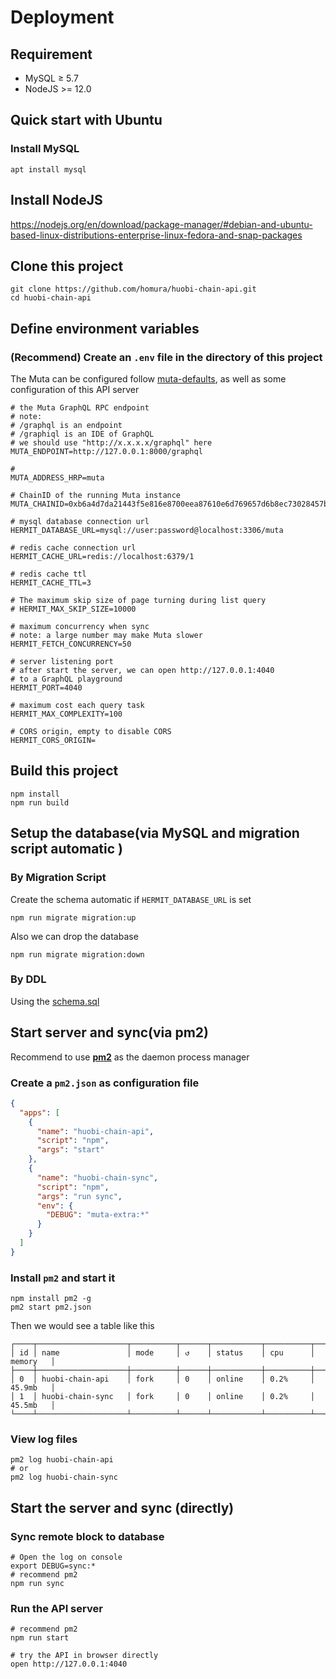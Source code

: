 # Deployment

## Requirement

- MySQL ≥ 5.7
- NodeJS >= 12.0

## Quick start with Ubuntu

### Install MySQL

```shell script
apt install mysql
```

## Install NodeJS

https://nodejs.org/en/download/package-manager/#debian-and-ubuntu-based-linux-distributions-enterprise-linux-fedora-and-snap-packages

## Clone this project

```
git clone https://github.com/homura/huobi-chain-api.git
cd huobi-chain-api
```

## Define environment variables

### (Recommend) Create an `.env` file in the directory of this project

The Muta can be configured follow [muta-defaults](https://github.com/nervosnetwork/muta-sdk-js/tree/master/packages/muta-defaults), as well as some configuration of this API server

```env
# the Muta GraphQL RPC endpoint
# note:
# /graphql is an endpoint
# /graphiql is an IDE of GraphQL
# we should use "http://x.x.x.x/graphql" here
MUTA_ENDPOINT=http://127.0.0.1:8000/graphql

#
MUTA_ADDRESS_HRP=muta

# ChainID of the running Muta instance
MUTA_CHAINID=0xb6a4d7da21443f5e816e8700eea87610e6d769657d6b8ec73028457bf2ca4036

# mysql database connection url
HERMIT_DATABASE_URL=mysql://user:password@localhost:3306/muta

# redis cache connection url
HERMIT_CACHE_URL=redis://localhost:6379/1

# redis cache ttl
HERMIT_CACHE_TTL=3

# The maximum skip size of page turning during list query
# HERMIT_MAX_SKIP_SIZE=10000

# maximum concurrency when sync
# note: a large number may make Muta slower
HERMIT_FETCH_CONCURRENCY=50

# server listening port
# after start the server, we can open http://127.0.0.1:4040
# to a GraphQL playground
HERMIT_PORT=4040

# maximum cost each query task
HERMIT_MAX_COMPLEXITY=100

# CORS origin, empty to disable CORS
HERMIT_CORS_ORIGIN=
```

## Build this project

```
npm install
npm run build
```

## Setup the database(via MySQL and migration script automatic )

### By Migration Script

Create the schema automatic if `HERMIT_DATABASE_URL` is set

```
npm run migrate migration:up
```

Also we can drop the database

```
npm run migrate migration:down
```

### By  DDL

Using the [schema.sql](./schema.sql)

## Start server and sync(via pm2)

Recommend to use **[pm2](https://pm2.keymetrics.io/)** as the daemon process manager

### Create a `pm2.json` as configuration file

```json
{
  "apps": [
    {
      "name": "huobi-chain-api",
      "script": "npm",
      "args": "start"
    },
    {
      "name": "huobi-chain-sync",
      "script": "npm",
      "args": "run sync",
      "env": {
        "DEBUG": "muta-extra:*"
      }
    }
  ]
}
```

### Install `pm2` and start it

```
npm install pm2 -g
pm2 start pm2.json
```

Then we would see a table like this

```
┌────┬────────────────────┬──────────┬──────┬───────────┬──────────┬──────────┐
│ id │ name               │ mode     │ ↺    │ status    │ cpu      │ memory   │
├────┼────────────────────┼──────────┼──────┼───────────┼──────────┼──────────┤
│ 0  │ huobi-chain-api    │ fork     │ 0    │ online    │ 0.2%     │ 45.9mb   │
│ 1  │ huobi-chain-sync   │ fork     │ 0    │ online    │ 0.2%     │ 45.5mb   │
└────┴────────────────────┴──────────┴──────┴───────────┴──────────┴──────────┘
```

### View log files

```
pm2 log huobi-chain-api
# or
pm2 log huobi-chain-sync
```

## Start the server and sync (directly)

### Sync remote block to database

```
# Open the log on console
export DEBUG=sync:*
# recommend pm2
npm run sync
```

### Run the API server

```
# recommend pm2
npm run start

# try the API in browser directly
open http://127.0.0.1:4040
```